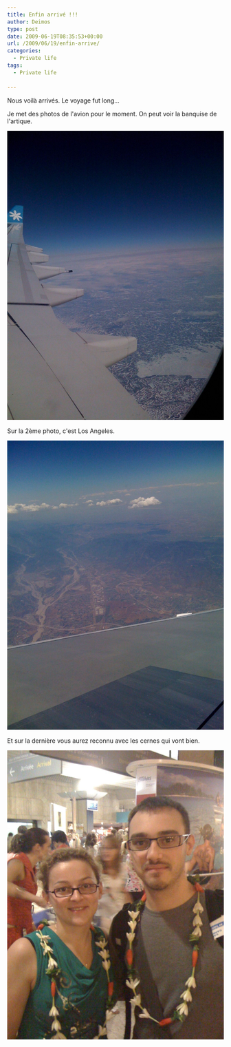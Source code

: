 ```yaml
---
title: Enfin arrivé !!!
author: Deimos
type: post
date: 2009-06-19T08:35:53+00:00
url: /2009/06/19/enfin-arrive/
categories:
  - Private life
tags:
  - Private life

---
```


Nous voilà arrivés. Le voyage fut long…

Je met des photos de l'avion pour le moment. On peut voir la banquise de l'artique.

![p_1600_1200_9FFC6248-0BAB-41C1-8842-D89B57C1573F](/images/p_1600_1200_9FFC6248-0BAB-41C1-8842-D89B57C1573F.jpeg)

Sur la 2ème photo, c'est Los Angeles.

![p_1600_1200_9692224F-A9CF-4FF4-A46D-5CBD314535F4](/images/p_1600_1200_9692224F-A9CF-4FF4-A46D-5CBD314535F4.jpeg)

Et sur la dernière vous aurez reconnu avec les cernes qui vont bien.

![p_1600_1200_3617CA3E-F5AA-4C71-976D-DE8E0477B988](/images/p_1600_1200_3617CA3E-F5AA-4C71-976D-DE8E0477B988.jpeg)
